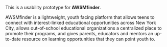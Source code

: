 This is a usability prototype for **AWSMfinder**.

AWSMfinder is a lightweight, youth facing platform that allows teens
to connect with interest-linked educational opportunities across
New York City, allows out-of-school educational organizations a
centralized place to promote their programs, and gives parents,
educators and mentors an up-to-date resource on learning opportunities
that they can point youth to.
